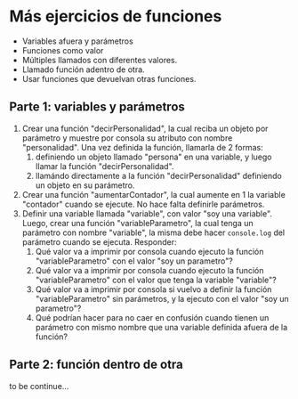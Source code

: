 # Más ejercicios de funciones

- Variables afuera y parámetros
- Funciones como valor
- Múltiples llamados con diferentes valores.
- Llamado función adentro de otra.
- Usar funciones que devuelvan otras funciones.

## Parte 1: variables y parámetros

1. Crear una función "decirPersonalidad", la cual reciba un objeto por parámetro y muestre por consola su atributo con nombre "personalidad". Una vez definida la función, llamarla de 2 formas:
    1. definiendo un objeto llamado "persona" en una variable, y luego llamar la función "decirPersonalidad".
    1. llamándo directamente a la función "decirPersonalidad" definiendo un objeto en su parámetro.
1. Crear una función "aumentarContador", la cual aumente en 1 la variable "contador" cuando se ejecute. No hace falta definirle parámetros.
1. Definir una variable llamada "variable", con valor "soy una variable". Luego, crear una función "variableParametro", la cual tenga un parámetro con nombre "variable", la misma debe hacer `console.log` del parámetro cuando se ejecuta. Responder:
    1. Qué valor va a imprimir por consola cuando ejecuto la función "variableParametro" con el valor "soy un parametro"?
    1. Qué valor va a imprimir por consola cuando ejecuto la función "variableParametro" con el valor que tenga la variable "variable"?
    1. Qué valor va a imprimir por consola si vuelvo a definir la función "variableParametro" sin parámetros, y la ejecuto con el valor "soy un parametro"?
    1. Qué podrían hacer para no caer en confusión cuando tienen un parámetro con mismo nombre que una variable definida afuera de la función?

## Parte 2: función dentro de otra

to be continue...
